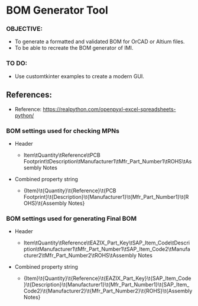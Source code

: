 # BOM Generator Tool

### OBJECTIVE:
+ To generate a formatted and validated BOM for OrCAD or Altium files.
+ To be able to recreate the BOM generator of IMI.


### TO DO:
+ Use customtkinter examples to create a modern GUI.


## References:
+ Reference: https://realpython.com/openpyxl-excel-spreadsheets-python/

### BOM settings used for checking MPNs
+ Header
    - Item\tQuantity\tReference\tPCB Footprint\tDescription\tManufacturer1\tMfr_Part_Number1\tROHS\tAssembly Notes

+ Combined property string
    - {Item}\t{Quantity}\t{Reference}\t{PCB Footprint}\t{Description}\t{Manufacturer1}\t{Mfr_Part_Number1}\t{ROHS}\t{Assembly Notes}

### BOM settings used for generating Final BOM
+ Header
    - Item\tQuantity\tReference\tEAZIX_Part_Key\tSAP_Item_Code\tDescription\tManufacturer1\tMfr_Part_Number1\tSAP_Item_Code2\tManufacturer2\tMfr_Part_Number2\tROHS\tAssembly Notes

+ Combined property string
    - {Item}\t{Quantity}\t{Reference}\t{EAZIX_Part_Key}\t{SAP_Item_Code}\t{Description}\t{Manufacturer1}\t{Mfr_Part_Number1}\t{SAP_Item_Code2}\t{Manufacturer2}\t{Mfr_Part_Number2}\t{ROHS}\t{Assembly Notes}

